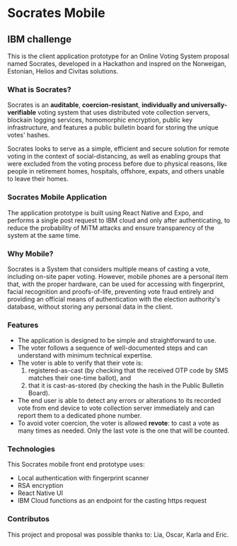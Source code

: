 # Socrates Mobile
## IBM challenge

This is the client application prototype for an Online Voting System proposal named Socrates, developed in a Hackathon and inspred on the Norweigan, Estonian, Helios and Civitas solutions. 

### What is Socrates?
Socrates is an **auditable**, **coercion-resistant**, **individually and universally-verifiable** voting system that uses distributed vote collection servers, blockain logging services, homomorphic encryption, public key infrastructure, and features a public bulletin board for storing the unique votes' hashes.

Socrates looks to serve as a simple, efficient and secure solution for remote voting in the context of social-distancing, as well as enabling groups that were excluded from the voting process before due to physical reasons, like people in retirement homes, hospitals, offshore, expats, and others unable to leave their homes.

### Socrates Mobile Application
The application prototype is built using React Native and Expo, and performs a single post request to IBM cloud and only after authenticating, to reduce the probability of MiTM attacks and ensure transparency of the system at the same time.

### Why Mobile?
Socrates is a System that considers multiple means of casting a vote, including on-site paper voting.
However, mobile phones are a personal item that, with the proper hardware, can be used for accessing with fingerprint, facial recognition and proofs-of-life, preventing vote fraud entirely and providing an official means of authentication with the election authority's database, without storing any personal data in the client.

### Features
- The application is designed to be simple and straightforward to use.   
- The voter follows a sequence of well-documented steps and can understand with minimum technical expertise.  
- The voter is able to verify that their vote is:
    1. registered-as-cast (by checking that the received OTP code by SMS matches their one-time ballot),  and
    2. that it is cast-as-stored (by checking the hash in the Public Bulletin Board).  
- The end user is able to detect any errors or alterations to its recorded vote from end device to vote collection server immediately and can report them to a dedicated phone number.  
- To avoid voter coercion, the voter is allowed **revote**: to cast a vote as many times as needed. Only the last vote is the one that will be counted.  

### Technologies
This Socrates mobile front end prototype uses:
- Local authentication with fingerprint scanner
- RSA encryption 
- React Native UI
- IBM Cloud functions as an endpoint for the casting https request

### Contributos
This project and proposal was possible thanks to: Lia, Oscar, Karla and Eric.



